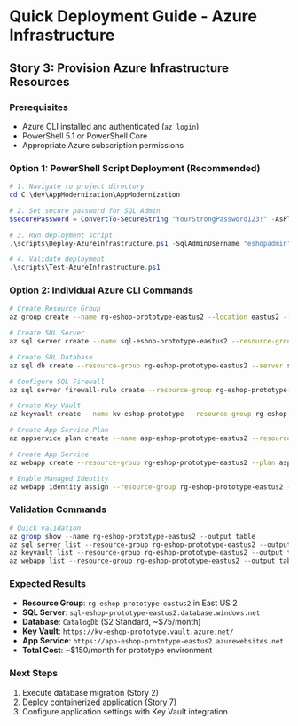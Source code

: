 # Quick Deployment Guide - Azure Infrastructure
## Story 3: Provision Azure Infrastructure Resources

### Prerequisites
- Azure CLI installed and authenticated (`az login`)
- PowerShell 5.1 or PowerShell Core
- Appropriate Azure subscription permissions

### Option 1: PowerShell Script Deployment (Recommended)

```powershell
# 1. Navigate to project directory
cd C:\dev\AppModernization\AppModernization

# 2. Set secure password for SQL Admin
$securePassword = ConvertTo-SecureString "YourStrongPassword123!" -AsPlainText -Force

# 3. Run deployment script
.\scripts\Deploy-AzureInfrastructure.ps1 -SqlAdminUsername "eshopadmin" -SqlAdminPassword $securePassword

# 4. Validate deployment
.\scripts\Test-AzureInfrastructure.ps1
```

### Option 2: Individual Azure CLI Commands

```bash
# Create Resource Group
az group create --name rg-eshop-prototype-eastus2 --location eastus2 --tags 'Project=eShopLegacyMVC' 'Environment=Prototype'

# Create SQL Server
az sql server create --name sql-eshop-prototype-eastus2 --resource-group rg-eshop-prototype-eastus2 --location eastus2 --admin-user eshopadmin --admin-password 'YourPassword123!'

# Create SQL Database
az sql db create --resource-group rg-eshop-prototype-eastus2 --server sql-eshop-prototype-eastus2 --name CatalogDb --service-objective S2

# Configure SQL Firewall
az sql server firewall-rule create --resource-group rg-eshop-prototype-eastus2 --server sql-eshop-prototype-eastus2 --name 'AllowAzureServices' --start-ip-address 0.0.0.0 --end-ip-address 0.0.0.0

# Create Key Vault
az keyvault create --name kv-eshop-prototype --resource-group rg-eshop-prototype-eastus2 --sku standard --enable-soft-delete

# Create App Service Plan
az appservice plan create --name asp-eshop-prototype-eastus2 --resource-group rg-eshop-prototype-eastus2 --sku S1 --location eastus2 --is-linux false

# Create App Service
az webapp create --resource-group rg-eshop-prototype-eastus2 --plan asp-eshop-prototype-eastus2 --name app-eshop-prototype-eastus2 --deployment-container-image-name 'nginx:latest'

# Enable Managed Identity
az webapp identity assign --resource-group rg-eshop-prototype-eastus2 --name app-eshop-prototype-eastus2
```

### Validation Commands

```powershell
# Quick validation
az group show --name rg-eshop-prototype-eastus2 --output table
az sql server list --resource-group rg-eshop-prototype-eastus2 --output table
az keyvault list --resource-group rg-eshop-prototype-eastus2 --output table
az webapp list --resource-group rg-eshop-prototype-eastus2 --output table
```

### Expected Results
- **Resource Group**: `rg-eshop-prototype-eastus2` in East US 2
- **SQL Server**: `sql-eshop-prototype-eastus2.database.windows.net`
- **Database**: `CatalogDb` (S2 Standard, ~$75/month)
- **Key Vault**: `https://kv-eshop-prototype.vault.azure.net/`
- **App Service**: `https://app-eshop-prototype-eastus2.azurewebsites.net`
- **Total Cost**: ~$150/month for prototype environment

### Next Steps
1. Execute database migration (Story 2)
2. Deploy containerized application (Story 7)
3. Configure application settings with Key Vault integration